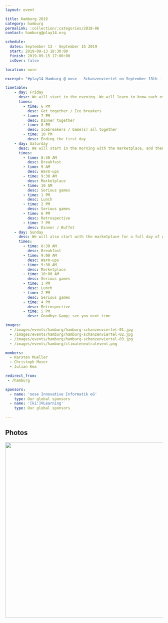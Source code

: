 ```yaml
---
layout: event

title: Hamburg 2019
category: hamburg
permalink: :collection/:categories/2018-06
contact: hamburg@play14.org

schedule:
  dates: September 13 - September 15 2019
  start: 2019-09-13 18:30:00
  finish: 2019-09-15 17:00:00
  isOver: false

location: oose

excerpt: "#play14 Hamburg @ oose - Schanzenviertel on September 13th - September 15th 2019"

timetable:
    - day: Friday
      desc: We will start in the evening. We will learn to know each other and share a nice dinner all together. All times are approximated.
      times:
        - time: 6 PM
          desc: Get together / Ice breakers
        - time: 7 PM
          desc: Dinner together
        - time: 8 PM
          desc: Icebreakers / Game(s) all together
        - time: 10 PM
          desc: Ending the first day
    - day: Saturday
      desc: We will start in the morning with the marketplace, and then we will play games all day long. All times are approximated.
      times:
        - time: 8:30 AM
          desc: Breakfast
        - time: 9 AM
          desc: Warm-ups
        - time: 9:30 AM
          desc: Marketplace
        - time: 10 AM
          desc: Serious games
        - time: 1 PM
          desc: Lunch
        - time: 2 PM
          desc: Serious games
        - time: 6 PM
          desc: Retrospective
        - time: 7 PM
          desc: Dinner / Buffet
    - day: Sunday
      desc: We will also start with the marketplace for a full day of games. Whoever needs to catch a plane can leave earlier. All times are approximated.
      times:
        - time: 8:30 AM
          desc: Breakfast
        - time: 9:00 AM
          desc: Warm-ups
        - time: 9:30 AM
          desc: Marketplace
        - time: 10:00 AM
          desc: Serious games
        - time: 1 PM
          desc: Lunch
        - time: 2 PM
          desc: Serious games
        - time: 4 PM
          desc: Retrospective
        - time: 5 PM
          desc: Goodbye &amp; see you next time

images:
  - /images/events/hamburg/hamburg-schanzenviertel-01.jpg
  - /images/events/hamburg/hamburg-schanzenviertel-02.jpg
  - /images/events/hamburg/hamburg-schanzenviertel-03.jpg
  - /images/events/hamburg/climateneutralevent.png

members:
  - Karsten Mueller
  - Christoph Moser
  - Julian Kea

redirect_from:
 - /hamburg

sponsors:
  - name: 'oose Innovative Informatik eG'
    type: Our global sponsors
  - name: '[ki:]®Learning'
    type: Our global sponsors

---
```


## Photos

<a href='https://photos.app.goo.gl/3YRsYkFqHLuBSRyMA' target="_blank">
  <img src='https://lh3.googleusercontent.com/Go8tsH2g1rZ4lss6CxDKCrxRz67WQDUFLqfSVDd2TrOqcMmLsghyFpyXqtywMtymRkjiYRwFXI9HNoNaqr5lGkpP6300TMRDCswvlN8uPI8hWh_dJuOvLMvuyhwCjSmeZba8-K5OK1BqlJyK8NJCZOCKQBccTDbng89VeUPxifH_SizhihXCfGN4UFXYrhT4iWDANc363ofneBo49kczJp_ThLGmK8N4n3uMtDyMybrZTsr99YYBnurKQoLLrvsNZm92-7OgAoTKN4_GUoG_2c7BnJqiEgjtV08SrB3-FPcgn42qJnyVPnb4B3HrLPE2Vlpn105LiREFfXfJMs_jzN1dDCISDgTbmw-h5nHGwy-uLagzRd5G8ZMSjMjznzV1lOuOd9DHfi7zAAAbgr41iok2pqDQdX6nuK9FeK9hdS6N44tZ4Pqvcx2n3WwIUir9MT6iTznFqwkKaA9LyXiqZkvF__Ir_01b8Yd9EJa_DDojINnhAlFnn-hQeE2okNtKqlLdfQSnSwpRtAzA9whH0pIs6MPwyrSjFSstZFj9WUMdeI3xtDOGeWjeV_RFVFDWaDqibmZLp6gITeduSyM6p4iBgcqyM7j42H-tbNQxZyrjHpcDd7-sMVVsqbgwlrKeXWVJXiA3NCW1b9dpjIn5eeLEysu4BtJsk9Bd7wmHiUL5zeEJ0VAq2SW_=w2500-h1875-no' width="560" />
</a>